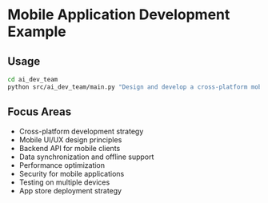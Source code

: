 # Mobile Application Development Example

## Usage
```bash
cd ai_dev_team
python src/ai_dev_team/main.py "Design and develop a cross-platform mobile application for fitness tracking with features like workout logging, progress visualization, social sharing, and integration with wearable devices."
```

## Focus Areas
- Cross-platform development strategy
- Mobile UI/UX design principles
- Backend API for mobile clients
- Data synchronization and offline support
- Performance optimization
- Security for mobile applications
- Testing on multiple devices
- App store deployment strategy
